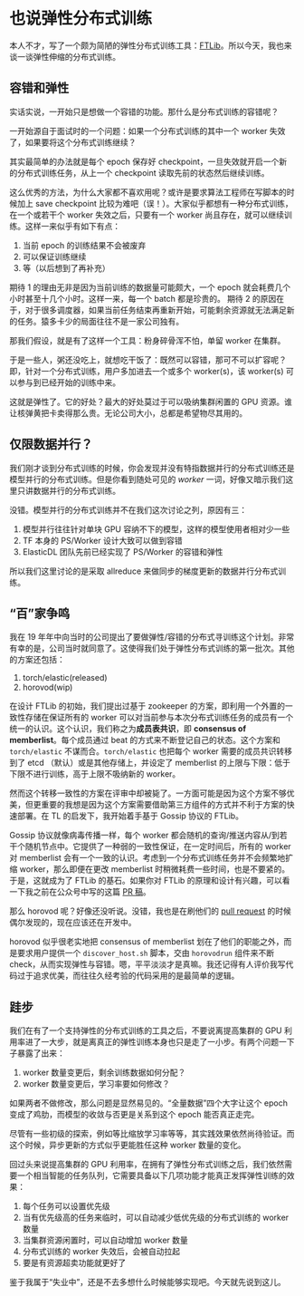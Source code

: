 # 也说弹性分布式训练

本人不才，写了一个颇为简陋的弹性分布式训练工具：[FTLib](github.com/caicloud/ftlib)。所以今天，我也来谈一谈弹性伸缩的分布式训练。

## 容错和弹性

实话实说，一开始只是想做一个容错的功能。那什么是分布式训练的容错呢？

一开始源自于面试时的一个问题：如果一个分布式训练的其中一个 worker 失效了，如果要将这个分布式训练继续？

其实最简单的办法就是每个 epoch 保存好 checkpoint，一旦失效就开启一个新的分布式训练任务，从上一个 checkpoint 读取先前的状态然后继续训练。

这么优秀的方法，为什么大家都不喜欢用呢？或许是要求算法工程师在写脚本的时候加上 save checkpoint 比较为难吧（误！）。大家似乎都想有一种分布式训练，在一个或若干个 worker 失效之后，只要有一个 worker 尚且存在，就可以继续训练。这样一来似乎有如下有点：

1. 当前 epoch 的训练结果不会被废弃
2. 可以保证训练继续
3. 等（以后想到了再补充）

期待 1 的理由无非是因为当前训练的数据量可能颇大，一个 epoch 就会耗费几个小时甚至十几个小时。这样一来，每一个 batch 都是珍贵的。
期待 2 的原因在于，对于很多调度器，如果当前任务结束再重新开始，可能剩余资源就无法满足新的任务。猿多卡少的局面往往不是一家公司独有。

那我们假设，就是有了这样一个工具：粉身碎骨浑不怕，单留 worker 在集群。

于是一些人，粥还没吃上，就想吃干饭了：既然可以容错，那可不可以扩容呢？即，针对一个分布式训练，用户多加进去一个或多个 worker(s)，该 worker(s) 可以参与到已经开始的训练中来。

这就是弹性了。它的好处？最大的好处莫过于可以吸纳集群闲置的 GPU 资源。谁让核弹黄把卡卖得那么贵。无论公司大小，总都是希望物尽其用的。

## 仅限数据并行？

我们刚才谈到分布式训练的时候，你会发现并没有特指数据并行的分布式训练还是模型并行的分布式训练。但是你看到随处可见的 *worker* 一词，好像又暗示我们这里只讲数据并行的分布式训练。

没错。模型并行的分布式训练并不在我们这次讨论之列，原因有三：

1. 模型并行往往针对单块 GPU 容纳不下的模型，这样的模型使用者相对少一些
2. TF 本身的 PS/Worker 设计大致可以做到容错
3. ElasticDL 团队先前已经实现了 PS/Worker 的容错和弹性

所以我们这里讨论的是采取 allreduce 来做同步的梯度更新的数据并行分布式训练。

## “百”家争鸣

我在 19 年年中向当时的公司提出了要做弹性/容错的分布式寻训练这个计划。非常有幸的是，公司当时就同意了。这使得我们处于弹性分布式训练的第一批次。其他的方案还包括：

1. torch/elastic(released)
2. horovod(wip)

在设计 FTLib 的初始，我们提出过基于 zookeeper 的方案，即利用一个外置的一致性存储在保证所有的 worker 可以对当前参与本次分布式训练任务的成员有一个统一的认识。这个认识，我们称之为**成员表共识**，即 **consensus of memberlist**。每个成员通过 beat 的方式来不断登记自己的状态。这个方案和 `torch/elastic` 不谋而合。`torch/elastic` 也把每个 worker 需要的成员共识转移到了 etcd （默认）或是其他存储上，并设定了 memberlist 的上限与下限：低于下限不进行训练，高于上限不吸纳新的 worker。

然而这个转移一致性的方案在评审中却被毙了。一方面可能是因为这个方案不够优美，但更重要的我想是因为这个方案需要借助第三方组件的方式并不利于方案的快速部署。在 TL 的启发下，我开始着手基于 Gossip 协议的 FTLib。

Gossip 协议就像病毒传播一样，每个 worker 都会随机的查询/推送内容从/到若干个随机节点中。它提供了一种弱的一致性保证，在一定时间后，所有的 worker 对 memberlist 会有一个一致的认识。考虑到一个分布式训练任务并不会频繁地扩缩 worker，那么即便在更改 memberlist 时稍微耗费一些时间，也是不要紧的。于是，这就成为了 FTLib 的基石。如果你对 FTLib 的原理和设计有兴趣，可以看一下我之前在公众号中写的这篇 [PR 稿](https://www.infoq.cn/article/D8uzbcBAGNJHDzHyA3He)。

那么 horovod 呢？好像还没听说。没错，我也是在刷他们的 [pull request](https://github.com/horovod/horovod/pull/1849) 的时候偶尔发现的，现在应该还在开发中。

horovod 似乎很老实地把 consensus of memberlist 划在了他们的职能之外，而是要求用户提供一个 `discover_host.sh` 脚本，交由 `horovodrun` 组件来不断 check，从而实现弹性与容错。嗯，平平淡淡才是真嘛。我还记得有人评价我写代码过于追求优美，而往往久经考验的代码采用的是最简单的逻辑。

## 跬步

我们在有了一个支持弹性的分布式训练的工具之后，不要说离提高集群的 GPU 利用率进了一大步，就是离真正的弹性训练本身也只是走了一小步。有两个问题一下子暴露了出来：

1. worker 数量变更后，剩余训练数据如何分配？
2. worker 数量变更后，学习率要如何修改？

如果两者不做修改，那么问题是显然易见的。“全量数据”四个大字让这个 epoch 变成了鸡肋，而模型的收敛与否更是关系到这个 epoch 能否真正走完。

尽管有一些初级的探索，例如等比缩放学习率等等，其实践效果依然尚待验证。而这个时候，异步更新的方式似乎更能胜任这种 worker 数量的变化。

回过头来说提高集群的 GPU 利用率，在拥有了弹性分布式训练之后，我们依然需要一个相当智能的任务队列，它需要具备以下几项功能才能真正发挥弹性训练的效果：

1. 每个任务可以设置优先级
2. 当有优先级高的任务来临时，可以自动减少低优先级的分布式训练的 worker 数量
3. 当集群资源闲置时，可以自动增加 worker 数量
4. 分布式训练的 worker 失效后，会被自动拉起
5. 要是有资源超卖功能就更好了

鉴于我属于“失业中”，还是不去多想什么时候能够实现吧。今天就先说到这儿。
